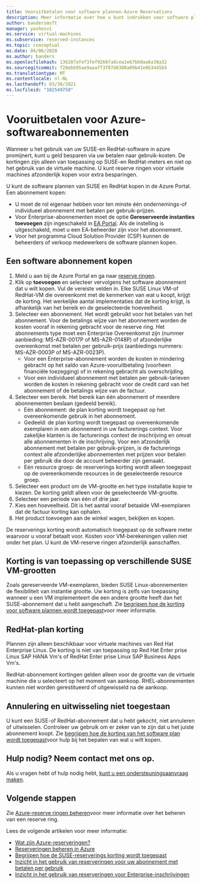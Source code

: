 ```yaml
---
title: Vooruitbetalen voor software plannen-Azure Reservations
description: Meer informatie over hoe u kunt indrukken voor software plannen om geld te besparen op basis van uw betalen naar gebruik-kosten.
author: bandersmsft
manager: yashesvi
ms.service: virtual-machines
ms.subservice: reserved-instances
ms.topic: conceptual
ms.date: 04/06/2020
ms.author: banders
ms.openlocfilehash: 136207afef3fef9266fadcea1e67bb0aa6a38a32
ms.sourcegitcommit: f28ebb95ae9aaaff3f87d8388a09b41e0b3445b5
ms.translationtype: MT
ms.contentlocale: nl-NL
ms.lasthandoff: 03/30/2021
ms.locfileid: "102549750"
---
```

# <a name="prepay-for-azure-software-plans"></a>Vooruitbetalen voor Azure-softwareabonnementen

Wanneer u het gebruik van uw SUSE-en RedHat-software in azure promijnert, kunt u geld besparen via uw betalen naar gebruik-kosten. De kortingen zijn alleen van toepassing op SUSE-en RedHat-meters en niet op het gebruik van de virtuele machine. U kunt reserve ringen voor virtuele machines afzonderlijk kopen voor extra besparingen.

U kunt de software plannen van SUSE en RedHat kopen in de Azure Portal. Een abonnement kopen:

- U moet de rol eigenaar hebben voor ten minste één ondernemings-of individueel abonnement met betalen per gebruik-prijzen.
- Voor Enterprise-abonnementen moet de optie **Gereserveerde instanties toevoegen** zijn ingeschakeld in [EA Portal](https://ea.azure.com/). Als de instelling is uitgeschakeld, moet u een EA-beheerder zijn voor het abonnement.
- Voor het programma Cloud Solution Provider (CSP) kunnen de beheerders of verkoop medewerkers de software plannen kopen.

## <a name="buy-a-software-plan"></a>Een software abonnement kopen

1. Meld u aan bij de Azure Portal en ga naar [reserve ringen](https://portal.azure.com/#blade/Microsoft_Azure_Reservations/ReservationsBrowseBlade).
2. Klik op **toevoegen** en selecteer vervolgens het software abonnement dat u wilt kopen.
Vul de vereiste velden in. Elke SUSE Linux VM-of RedHat-VM die overeenkomt met de kenmerken van wat u koopt, krijgt de korting. Het werkelijke aantal implementaties dat de korting krijgt, is afhankelijk van het bereik en de geselecteerde hoeveelheid.
3. Selecteer een abonnement. Het wordt gebruikt voor het betalen van het abonnement.
Voor de betalings wijze van het abonnement worden de kosten vooraf in rekening gebracht voor de reserve ring. Het abonnements type moet een Enterprise Overeenkomst zijn (nummer aanbieding: MS-AZR-0017P of MS-AZR-0148P) of afzonderlijke overeenkomst met betalen per gebruik-prijs (aanbiedings nummers: MS-AZR-0003P of MS-AZR-0023P).
    - Voor een Enterprise-abonnement worden de kosten in mindering gebracht op het saldo van Azure-vooruitbetaling (voorheen financiële toezegging) of in rekening gebracht als overschrijding.
    - Voor een individueel abonnement met betalen per gebruik-tarieven worden de kosten in rekening gebracht voor de credit card van het abonnement of de betalings wijze van de factuur.
4. Selecteer een bereik. Het bereik kan één abonnement of meerdere abonnementen beslaan (gedeeld bereik).
    - Eén abonnement: de plan korting wordt toegepast op het overeenkomende gebruik in het abonnement.
    - Gedeeld: de plan korting wordt toegepast op overeenkomende exemplaren in een abonnement in uw facturerings context. Voor zakelijke klanten is de facturerings context de inschrijving en omvat alle abonnementen in de inschrijving. Voor een afzonderlijk abonnement met betalen per gebruik-prijzen, is de facturerings context alle afzonderlijke abonnementen met prijzen voor betalen per gebruik die door de account beheerder zijn gemaakt.
    - Eén resource groep: de reserverings korting wordt alleen toegepast op de overeenkomende resources in de geselecteerde resource groep.
5. Selecteer een product om de VM-grootte en het type installatie kopie te kiezen. De korting geldt alleen voor de geselecteerde VM-grootte.
6. Selecteer een periode van één of drie jaar.
7. Kies een hoeveelheid. Dit is het aantal vooraf betaalde VM-exemplaren dat de factuur korting kan ophalen.
8. Het product toevoegen aan de winkel wagen, bekijken en kopen.

De reserverings korting wordt automatisch toegepast op de software meter waarvoor u vooraf betaalt voor. Kosten voor VM-berekeningen vallen niet onder het plan. U kunt de VM-reserve ringen afzonderlijk aanschaffen.

## <a name="discount-applies-to-different-suse-vm-sizes"></a>Korting is van toepassing op verschillende SUSE VM-grootten

Zoals gereserveerde VM-exemplaren, bieden SUSE Linux-abonnementen de flexibiliteit van instantie grootte. Uw korting is zelfs van toepassing wanneer u een VM implementeert die een andere grootte heeft dan het SUSE-abonnement dat u hebt aangeschaft. Zie [begrijpen hoe de korting voor software plannen wordt toegepast](../../cost-management-billing/reservations/understand-suse-reservation-charges.md)voor meer informatie.

## <a name="redhat-plan-discount"></a>RedHat-plan korting

Plannen zijn alleen beschikbaar voor virtuele machines van Red Hat Enterprise Linux. De korting is niet van toepassing op Red Hat Enter prise Linux SAP HANA Vm's of RedHat Enter prise Linux SAP Business Apps Vm's.

RedHat-abonnement kortingen gelden alleen voor de grootte van de virtuele machine die u selecteert op het moment van aankoop. RHEL-abonnementen kunnen niet worden gerestitueerd of uitgewisseld na de aankoop.


## <a name="cancellation-and-exchanges-not-allowed"></a>Annulering en uitwisseling niet toegestaan

U kunt een SUSE-of RedHat-abonnement dat u hebt gekocht, niet annuleren of uitwisselen. Controleer uw gebruik om er zeker van te zijn dat u het juiste abonnement koopt. Zie [begrijpen hoe de korting van het software plan wordt toegepast](../../cost-management-billing/reservations/understand-suse-reservation-charges.md)voor hulp bij het bepalen van wat u wilt kopen.

## <a name="need-help-contact-us"></a>Hulp nodig? Neem contact met ons op.

Als u vragen hebt of hulp nodig hebt, [kunt u een ondersteuningsaanvraag maken](https://portal.azure.com/#blade/Microsoft_Azure_Support/HelpAndSupportBlade/newsupportrequest).

## <a name="next-steps"></a>Volgende stappen

Zie [Azure-reserve ringen beheren](../../cost-management-billing/reservations/manage-reserved-vm-instance.md)voor meer informatie over het beheren van een reserve ring.

Lees de volgende artikelen voor meer informatie:

- [Wat zijn Azure-reserveringen?](../../cost-management-billing/reservations/save-compute-costs-reservations.md)
- [Reserveringen beheren in Azure](../../cost-management-billing/reservations/manage-reserved-vm-instance.md)
- [Begrijpen hoe de SUSE-reserverings korting wordt toegepast](../../cost-management-billing/reservations/understand-suse-reservation-charges.md)
- [Inzicht in het gebruik van reserveringen voor uw abonnement met betalen per gebruik](../../cost-management-billing/reservations/understand-reserved-instance-usage.md)
- [Inzicht in het gebruik van reserveringen voor Enterprise-inschrijvingen](../../cost-management-billing/reservations/understand-reserved-instance-usage-ea.md)
